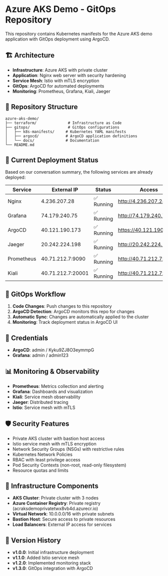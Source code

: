 # Azure AKS Demo - GitOps Repository

This repository contains Kubernetes manifests for the Azure AKS demo application with GitOps deployment using ArgoCD.

## 🏗️ Architecture

- **Infrastructure**: Azure AKS with private cluster
- **Application**: Nginx web server with security hardening
- **Service Mesh**: Istio with mTLS encryption
- **GitOps**: ArgoCD for automated deployments
- **Monitoring**: Prometheus, Grafana, Kiali, Jaeger

## 📁 Repository Structure

```
azure-aks-demo/
├── terraform/              # Infrastructure as Code
├── gitops/                 # GitOps configurations
│   ├── k8s-manifests/     # Kubernetes YAML manifests
│   ├── argocd/            # ArgoCD application definitions
│   └── docs/              # Documentation
└── README.md
```

## 🚀 Current Deployment Status

Based on our conversation summary, the following services are already deployed:

| Service | External IP | Status | Access |
|---------|-------------|--------|--------|
| Nginx | 4.236.207.28 | ✅ Running | http://4.236.207.28 |
| Grafana | 74.179.240.75 | ✅ Running | http://74.179.240.75 |
| ArgoCD | 40.121.190.173 | ✅ Running | https://40.121.190.173 |
| Jaeger | 20.242.224.198 | ✅ Running | http://20.242.224.198 |
| Prometheus | 40.71.212.7:9090 | ✅ Running | http://40.71.212.7:9090 |
| Kiali | 40.71.212.7:20001 | ✅ Running | http://40.71.212.7:20001 |

## 🔄 GitOps Workflow

1. **Code Changes**: Push changes to this repository
2. **ArgoCD Detection**: ArgoCD monitors this repo for changes
3. **Automatic Sync**: Changes are automatically applied to the cluster
4. **Monitoring**: Track deployment status in ArgoCD UI

## 🔐 Credentials

- **ArgoCD**: admin / Kyku9ZJ8O3eymmpG
- **Grafana**: admin / admin123

## 📊 Monitoring & Observability

- **Prometheus**: Metrics collection and alerting
- **Grafana**: Dashboards and visualization
- **Kiali**: Service mesh observability
- **Jaeger**: Distributed tracing
- **Istio**: Service mesh with mTLS

## 🛡️ Security Features

- Private AKS cluster with bastion host access
- Istio service mesh with mTLS encryption
- Network Security Groups (NSGs) with restrictive rules
- Kubernetes Network Policies
- RBAC with least privilege access
- Pod Security Contexts (non-root, read-only filesystem)
- Resource quotas and limits

## 🔧 Infrastructure Components

- **AKS Cluster**: Private cluster with 3 nodes
- **Azure Container Registry**: Private registry (acraksdemoprivatetwx8vb4d.azurecr.io)
- **Virtual Network**: 10.0.0.0/16 with private subnets
- **Bastion Host**: Secure access to private resources
- **Load Balancers**: External IP access for services

## 📝 Version History

- **v1.0.0**: Initial infrastructure deployment
- **v1.1.0**: Added Istio service mesh
- **v1.2.0**: Implemented monitoring stack
- **v1.3.0**: GitOps integration with ArgoCD
